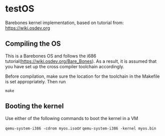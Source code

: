 # testOS
Barebones kernel implementation, based on tutorial from: https://wiki.osdev.org

## Compiling the OS 
This is a Barebones OS and follows the i686 tutorial(https://wiki.osdev.org/Bare_Bones). 
As a result, it is assumed that you have set up the cross compiler toolchain accordingly.

Before compilation, make sure the location for the toolchain in the Makefile is set 
appropriately. Then run 

```
make 
```

## Booting the kernel 
Use either of the following commands to boot the kernel in a VM

``` qemu-system-i386 -cdrom myos.iso ```or ``` qemu-system-i386 -kernel myos.bin ```
